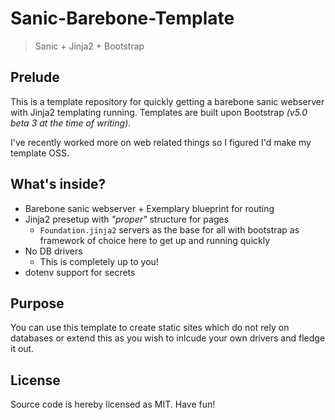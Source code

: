 # Sanic-Barebone-Template
> Sanic + Jinja2 + Bootstrap

## Prelude
This is a template repository for quickly getting a barebone sanic webserver with Jinja2 templating running.
Templates are built upon Bootstrap _(v5.0 beta 3 at the time of writing)_.

I've recently worked more on web related things so I figured I'd make my template OSS.

## What's inside?
- Barebone sanic webserver + Exemplary blueprint for routing
- Jinja2 presetup with _"proper"_ structure for pages
	- `Foundation.jinja2` servers as the base for all with bootstrap as framework of choice here to get up and running quickly
- No DB drivers
	- This is completely up to you!
- dotenv support for secrets

## Purpose
You can use this template to create static sites which do not rely on databases or extend this as you wish to inlcude your own drivers and fledge it out.


## License
Source code is hereby licensed as MIT. Have fun!
